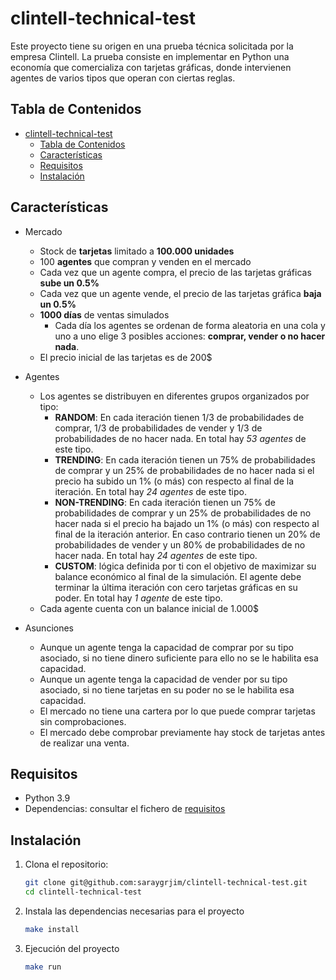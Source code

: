 # clintell-technical-test

Este proyecto tiene su origen en una prueba técnica solicitada por la empresa Clintell. La prueba consiste en implementar en Python una economía que comercializa con tarjetas gráficas, donde intervienen agentes de varios tipos que operan con ciertas reglas.

## Tabla de Contenidos

- [clintell-technical-test](#clintell-technical-test)
  - [Tabla de Contenidos](#tabla-de-contenidos)
  - [Características](#características)
  - [Requisitos](#requisitos)
  - [Instalación](#instalación)

## Características

- Mercado
  - Stock de **tarjetas** limitado a **100.000 unidades**
  - 100 **agentes** que compran y venden en el mercado
  - Cada vez que un agente compra, el precio de las tarjetas gráficas **sube un 0.5%**
  - Cada vez que un agente vende, el precio de las tarjetas gráfica **baja un 0.5%**
  - **1000 días** de ventas simulados
    - Cada día los agentes se ordenan de forma aleatoria en una cola y uno a uno elige 3 posibles acciones: **comprar, vender o no hacer nada**.
  - El precio inicial de las tarjetas es de 200$
  
- Agentes
  - Los agentes se distribuyen en diferentes grupos organizados por tipo:
    - **RANDOM**: En cada iteración tienen 1/3 de probabilidades de comprar, 1/3 de probabilidades de vender y 1/3 de probabilidades de no hacer nada. En total hay *53 agentes* de este tipo.
    - **TRENDING**: En cada iteración tienen un 75% de probabilidades de comprar y un 25% de probabilidades de no hacer nada si el precio ha subido un 1% (o más) con respecto al final de la iteración. En total hay *24 agentes* de este tipo.
    - **NON-TRENDING**: En cada iteración tienen un 75% de probabilidades de comprar y un 25% de probabilidades de no hacer nada si el precio ha bajado un 1% (o más) con respecto al final de la iteración anterior. En caso contrario tienen un 20% de probabilidades de vender y un 80% de probabilidades de no hacer nada. En total hay *24 agentes* de este tipo.
    - **CUSTOM**: lógica definida por ti con el objetivo de maximizar su balance económico al final de la simulación. El agente debe terminar la última iteración con cero tarjetas gráficas en su poder. En total hay *1 agente* de este tipo.
  - Cada agente cuenta con un balance inicial de 1.000$

- Asunciones
  - Aunque un agente tenga la capacidad de comprar por su tipo asociado, si no tiene dinero suficiente para ello no se le habilita esa capacidad.
  - Aunque un agente tenga la capacidad de vender por su tipo asociado, si no tiene tarjetas en su poder no se le habilita esa capacidad.
  - El mercado no tiene una cartera por lo que puede comprar tarjetas sin comprobaciones.
  - El mercado debe comprobar previamente hay stock de tarjetas antes de realizar una venta.

## Requisitos

- Python 3.9
- Dependencias: consultar el fichero de [requisitos](requirements.tzt)

## Instalación

1. Clona el repositorio:
   ```bash
   git clone git@github.com:saraygrjim/clintell-technical-test.git
   cd clintell-technical-test
    ```
2. Instala las dependencias necesarias para el proyecto
   ```bash 
   make install
   ```
3. Ejecución del proyecto
   ```bash 
   make run
   ```

